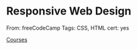 # Responsive Web Design

From: freeCodeCamp
Tags: CSS, HTML
cert: yes

[Courses](Responsive%207fe91/Courses%2076102.csv)
